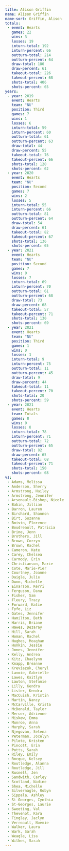 ```yaml
---
title: Alison Griffin
name: Alison Griffin
name-sort: Griffin, Alison
totals:
 - event: Hearts
   games: 22
   wins: 3
   losses: 19
   inturn-total: 192
   inturn-percent: 66
   outturn-total: 214
   outturn-percent: 64
   draw-total: 180
   draw-percent: 61
   takeout-total: 226
   takeout-percent: 68
   shots-total: 406
   shots-percent: 65
years:
 - year: 2019
   event: Hearts
   team: "NU"
   position: Third
   games: 7
   wins: 1
   losses: 6
   inturn-total: 59
   inturn-percent: 60
   outturn-total: 61
   outturn-percent: 63
   draw-total: 44
   draw-percent: 55
   takeout-total: 76
   takeout-percent: 66
   shots-total: 120
   shots-percent: 62
 - year: 2020
   event: Hearts
   team: "NU"
   position: Second
   games: 7
   wins: 2
   losses: 5
   inturn-total: 55
   inturn-percent: 66
   outturn-total: 81
   outturn-percent: 64
   draw-total: 54
   draw-percent: 61
   takeout-total: 82
   takeout-percent: 67
   shots-total: 136
   shots-percent: 65
 - year: 2021
   event: Hearts
   team: "NU"
   position: Second
   games: 7
   wins: 0
   losses: 7
   inturn-total: 69
   inturn-percent: 70
   outturn-total: 61
   outturn-percent: 68
   draw-total: 73
   draw-percent: 68
   takeout-total: 57
   takeout-percent: 71
   shots-total: 130
   shots-percent: 69
 - year: 2021
   event: Hearts
   team: "NU"
   position: Third
   games: 1
   wins: 0
   losses: 1
   inturn-total: 9
   inturn-percent: 75
   outturn-total: 11
   outturn-percent: 45
   draw-total: 9
   draw-percent: 44
   takeout-total: 11
   takeout-percent: 70
   shots-total: 20
   shots-percent: 59
 - year: 2021
   event: Hearts
   team: Totals
   games: 8
   wins: 0
   losses: 8
   inturn-total: 78
   inturn-percent: 71
   outturn-total: 72
   outturn-percent: 65
   draw-total: 82
   draw-percent: 65
   takeout-total: 68
   takeout-percent: 71
   shots-total: 150
   shots-percent: 68
vs:
 - Adams, Melissa
 - Anderson, Sherry
 - Armstrong, Hailey
 - Armstrong, Jennifer
 - Arsenault-Bishop, Nicole
 - Babin, Jillian
 - Barron, Lauren
 - Birchard, Shannon
 - Birt, Suzanne
 - Boivin, Florence
 - Boudreault, Patricia
 - Brine, Jenn
 - Brothers, Jill
 - Brown, Corryn
 - Brown, Rachel
 - Cameron, Kate
 - Carey, Chelsea
 - Carmody, Erin
 - Christianson, Marie
 - Cote, Marie-Pier
 - Courtney, Joanne
 - Daigle, Julie
 - Dunn, Michelle
 - Einarson, Kerri
 - Ferguson, Dana
 - Fisher, Sam
 - Fleury, Tracy
 - Forward, Katie
 - Fyfe, Liz
 - Gates, Jennifer
 - Hamilton, Beth
 - Harris, Briane
 - Hawes, Dezaray
 - Hill, Sarah
 - Homan, Rachel
 - Hughes, Meaghan
 - Hunkin, Jessie
 - Jones, Jennifer
 - Kelly, Andrea
 - Kitz, Chaelynn
 - Knapp, Breanne
 - Kreviazuk, Cheryl
 - Lavoie, Gabrielle
 - Lawes, Kaitlyn
 - Lawton, Stefanie
 - Lilly, Kendra
 - Lister, Kendra
 - MacCuish, Kristin
 - Martin, Nancy
 - McCarville, Krista
 - McDonald, Taylor
 - Mercer, Adrienne
 - Miskew, Emma
 - Munroe, Anna
 - Murphy, Sarah
 - Njegovan, Selena
 - Peterman, Jocelyn
 - Pilote, Kristen
 - Pincott, Erin
 - Potts, Sarah
 - Riley, Emily
 - Rocque, Kelsey
 - Routledge, Alanna
 - Routledge, Jill
 - Rusnell, Jen
 - Sandwith, Carley
 - Scotland, Nadine
 - Shea, Michelle
 - Silvernagle, Robyn
 - Sippala, Ashley
 - St-Georges, Cynthia
 - St-Georges, Laurie
 - Sweeting, Val
 - Thevenot, Kara
 - Tingley, Jaclyn
 - Verreault, Noemie
 - Walker, Laura
 - Wark, Sarah
 - Weagle, Lisa
 - Wilkes, Sarah
---
```

